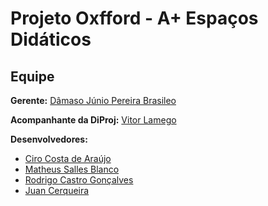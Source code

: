 # Projeto Oxfford - A+ Espaços Didáticos

## Equipe

**Gerente:** [Dâmaso Júnio Pereira Brasileo](https://github.com/juniopereirab)

**Acompanhante da DiProj:** [Vitor Lamego](https://github.com/VitorLamego)

**Desenvolvedores:**
- [Ciro Costa de Araújo](https://github.com/ciro-c)
- [Matheus Salles Blanco](https://github.com/MatheusBlanco)
- [Rodrigo Castro Gonçalves](https://github.com/rodrigocag)
- [Juan Cerqueira](https://github.com/cerqueirajuan)
